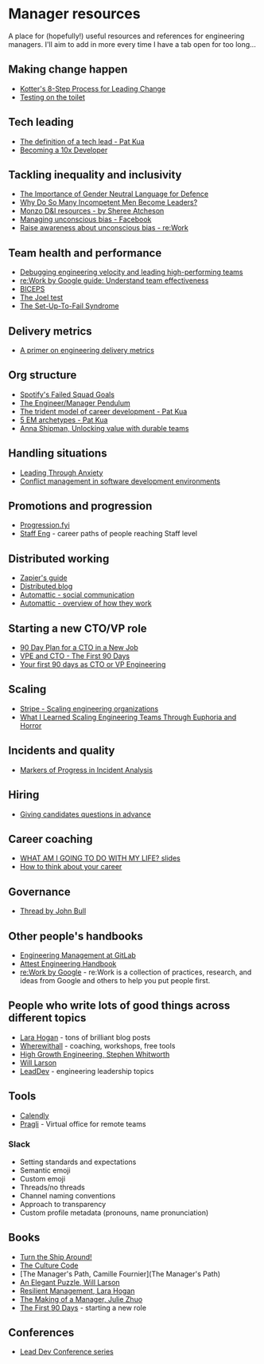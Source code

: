 # Manager resources
A place for (hopefully!) useful resources and references for engineering managers. I'll aim to add in more every time I have a tab open for too long...

## Making change happen
* [Kotter's 8-Step Process for Leading Change](https://www.kotterinc.com/8-steps-process-for-leading-change/)
* [Testing on the toilet](https://testing.googleblog.com/2007/01/introducing-testing-on-toilet.html)

## Tech leading
* [The definition of a tech lead - Pat Kua](https://www.patkua.com/blog/the-definition-of-a-tech-lead/)
* [Becoming a 10x Developer](https://www.kateheddleston.com/blog/becoming-a-10x-developer)

## Tackling inequality and inclusivity
* [The Importance of Gender Neutral Language for Defence](https://wavellroom.com/2020/03/08/the-importance-of-gender-neutral-language-for-defence/)
* [Why Do So Many Incompetent Men Become Leaders?](https://hbr.org/2013/08/why-do-so-many-incompetent-men)
* [Monzo D&I resources - by Sheree Atcheson](https://monzo.com/blog/training-and-resources-to-help-you-make-your-organisation-more-inclusive)
* [Managing unconscious bias - Facebook](https://managingbias.fb.com/)
* [Raise awareness about unconscious bias - re:Work](https://rework.withgoogle.com/guides/unbiasing-raise-awareness/steps/introduction/)

## Team health and performance
* [Debugging engineering velocity and leading high-performing teams](https://leaddev.com/debugging-engineering-velocity-and-leading-high-performing-teams)
* [re:Work by Google guide: Understand team effectiveness](https://rework.withgoogle.com/guides/understanding-team-effectiveness/steps/introduction/)
* [BICEPS](https://www.palomamedina.com/biceps)
* [The Joel test](https://www.joelonsoftware.com/2000/08/09/the-joel-test-12-steps-to-better-code/)
* [The Set-Up-To-Fail Syndrome](https://hbr.org/1998/03/the-set-up-to-fail-syndrome)

## Delivery metrics
* [A primer on engineering delivery metrics](https://leaddev.com/scaling-software-systems/primer-engineering-delivery-metrics)

## Org structure
* [Spotify's Failed Squad Goals](https://www.jeremiahlee.com/posts/failed-squad-goals/)
* [The Engineer/Manager Pendulum](https://charity.wtf/2017/05/11/the-engineer-manager-pendulum/)
* [The trident model of career development - Pat Kua](https://www.thekua.com/atwork/2019/02/the-trident-model-of-career-development/)
* [5 EM archetypes - Pat Kua](https://www.patkua.com/blog/5-engineering-manager-archetypes/)
* [Anna Shipman, Unlocking value with durable teams](https://www.annashipman.co.uk/jfdi/durable-teams.html)

## Handling situations
* [Leading Through Anxiety](https://hbr.org/cover-story/2020/05/leading-through-anxiety)
* [Conflict management in software development environments](https://www.researchgate.net/profile/Jean_Richardson4/publication/318987959_Conflict_Management_in_Software_Development_Environments/links/5989dc60aca27266adae0704/Conflict-Management-in-Software-Development-Environments.pdf?origin=publication_detail)

## Promotions and progression
* [Progression.fyi](https://www.progression.fyi/)
* [Staff Eng](https://staffeng.com/) - career paths of people reaching Staff level

## Distributed working
* [Zapier's guide](https://zapier.com/learn/remote-work/)
* [Distributed.blog](https://distributed.blog/)
* [Automattic - social communication](https://automattic.com/social-communication/)
* [Automattic - overview of how they work](https://automattic.com/work-with-us/)

## Starting a new CTO/VP role
* [90 Day Plan for a CTO in a New Job](https://www.linkedin.com/pulse/90-day-plan-cto-new-job-rajiv-pant/)
* [VPE and CTO - The First 90 Days](https://www.kartar.net/2020/07/vpe-and-cto-the-first-90-days)
* [Your first 90 days as CTO or VP Engineering](https://lethain.com/first-ninety-days-cto-vpe/)

## Scaling
* [Stripe - Scaling engineering organizations](https://stripe.com/gb/atlas/guides/scaling-eng)
* [What I Learned Scaling Engineering Teams Through Euphoria and Horror](https://firstround.com/review/what-i-learned-scaling-engineering-teams-through-euphoria-and-horror/)

## Incidents and quality
* [Markers of Progress in Incident Analysis](https://www.adaptivecapacitylabs.com/blog/2019/11/20/markers-of-progress-incident-analysis/)

## Hiring
* [Giving candidates questions in advance](https://business.linkedin.com/talent-solutions/blog/2015/02/give-candidates-interview-questions-in-advance-to-increase-accuracy)

## Career coaching
* [WHAT AM I GOING TO DO WITH MY LIFE? slides](https://docs.google.com/presentation/d/1dM-XIIarWt3PsHxFi_B92-pYc1Xjh80AJZR93Ogt02g/edit?usp=sharing)
* [How to think about your career](https://medium.com/career-and-motivation/how-to-think-about-your-career-e3595add4186)

## Governance
* [Thread by John Bull](https://twitter.com/garius/status/1290620907170541583)

## Other people's handbooks
* [Engineering Management at GitLab](https://about.gitlab.com/handbook/engineering/management/)
* [Attest Engineering Handbook](https://www.notion.so/Attest-Engineering-Handbook-45de81cfc94b40ccb08aae9119bcbf9c)
* [re:Work by Google](https://rework.withgoogle.com/) - re:Work is a collection of practices, research, and ideas from Google and others to help you put people first.

## People who write lots of good things across different topics
* [Lara Hogan](https://larahogan.me/blog/) - tons of brilliant blog posts
* [Wherewithall](https://wherewithall.com/tools/) - coaching, workshops, free tools
* [High Growth Engineering, Stephen Whitworth](https://highgrowthengineering.substack.com/)
* [Will Larson](https://lethain.com/about/)
* [LeadDev](https://leaddev.com/) - engineering leadership topics

## Tools
* [Calendly](https://calendly.com)
* [Pragli](https://pragli.com) - Virtual office for remote teams

### Slack
* Setting standards and expectations 
* Semantic emoji
* Custom emoji
* Threads/no threads
* Channel naming conventions
* Approach to transparency
* Custom profile metadata (pronouns, name pronunciation)

## Books
* [Turn the Ship Around!](https://www.davidmarquet.com/turn-the-ship-around-a-true-story-of-turning-followers-into-leaders-by-david-marquet/)
* [The Culture Code](http://danielcoyle.com/the-culture-code/)
* [The Manager's Path, Camille Fournier](The Manager's Path)
* [An Elegant Puzzle, Will Larson](https://www.goodreads.com/en/book/show/45303387-an-elegant-puzzle)
* [Resilient Management, Lara Hogan](https://abookapart.com/products/resilient-management)
* [The Making of a Manager, Julie Zhuo](https://www.juliezhuo.com/book/manager.html)
* [The First 90 Days](https://www.amazon.co.uk/First-Days-Updated-Expanded-Strategies/dp/1422188612/ref=sr_1_1) - starting a new role

## Conferences
* [Lead Dev Conference series](https://theleaddeveloper.com/)
